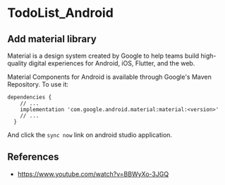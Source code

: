 # TodoList_Android

## Add material library

Material is a design system created by Google to help teams build high-quality digital experiences for Android, iOS, Flutter, and the web.

Material Components for Android is available through Google's Maven Repository. To use it:
```
dependencies {
    // ...
    implementation 'com.google.android.material:material:<version>'
    // ...
  }
```
And click the ```sync now``` link on android studio application.

## References
- https://www.youtube.com/watch?v=BBWyXo-3JGQ
